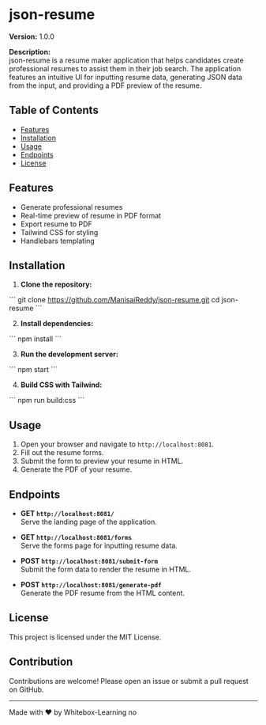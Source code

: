 # json-resume

**Version:** 1.0.0

**Description:**  
json-resume is a resume maker application that helps candidates create professional resumes to assist them in their job search. The application features an intuitive UI for inputting resume data, generating JSON data from the input, and providing a PDF preview of the resume.

## Table of Contents

- [Features](#features)
- [Installation](#installation)
- [Usage](#usage)
- [Endpoints](#endpoints)
- [License](#license)

## Features

- Generate professional resumes
- Real-time preview of resume in PDF format
- Export resume to PDF
- Tailwind CSS for styling
- Handlebars templating

## Installation

1. **Clone the repository:**

\`\`\`
git clone https://github.com/ManisaiReddy/json-resume.git
cd json-resume
\`\`\`
  
2. **Install dependencies:**

\`\`\`
npm install
\`\`\`

3. **Run the development server:**

\`\`\`
npm start
\`\`\`

4. **Build CSS with Tailwind:**

\`\`\`
npm run build:css
\`\`\`

## Usage

1. Open your browser and navigate to `http://localhost:8081`.
2. Fill out the resume forms.
3. Submit the form to preview your resume in HTML.
4. Generate the PDF of your resume.

## Endpoints

- **GET `http://localhost:8081/`**  
  Serve the landing page of the application.

- **GET `http://localhost:8081/forms`**  
  Serve the forms page for inputting resume data.

- **POST `http://localhost:8081/submit-form`**  
  Submit the form data to render the resume in HTML.

- **POST `http://localhost:8081/generate-pdf`**  
  Generate the PDF resume from the HTML content.

## License

This project is licensed under the MIT License.

## Contribution

Contributions are welcome! Please open an issue or submit a pull request on GitHub.

---

Made with ❤️ by Whitebox-Learning
no